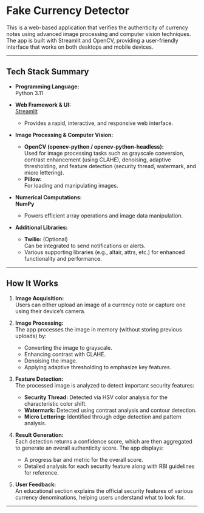 # Fake Currency Detector

This is a web-based application that verifies the authenticity of currency notes using advanced image processing and computer vision techniques. The app is built with Streamlit and OpenCV, providing a user-friendly interface that works on both desktops and mobile devices.

---

## Tech Stack Summary

- **Programming Language:**  
  Python 3.11

- **Web Framework & UI:**  
  [Streamlit](https://streamlit.io)  
  - Provides a rapid, interactive, and responsive web interface.

- **Image Processing & Computer Vision:**  
  - **OpenCV (opencv-python / opencv-python-headless):**  
    Used for image processing tasks such as grayscale conversion, contrast enhancement (using CLAHE), denoising, adaptive thresholding, and feature detection (security thread, watermark, and micro lettering).
  - **Pillow:**  
    For loading and manipulating images.

- **Numerical Computations:**  
  **NumPy**  
  - Powers efficient array operations and image data manipulation.

- **Additional Libraries:**  
  - **Twilio:** (Optional)  
    Can be integrated to send notifications or alerts.
  - Various supporting libraries (e.g., altair, attrs, etc.) for enhanced functionality and performance.

---

## How It Works

1. **Image Acquisition:**  
   Users can either upload an image of a currency note or capture one using their device’s camera.

2. **Image Processing:**  
   The app processes the image in memory (without storing previous uploads) by:
   - Converting the image to grayscale.
   - Enhancing contrast with CLAHE.
   - Denoising the image.
   - Applying adaptive thresholding to emphasize key features.

3. **Feature Detection:**  
   The processed image is analyzed to detect important security features:
   - **Security Thread:** Detected via HSV color analysis for the characteristic color shift.
   - **Watermark:** Detected using contrast analysis and contour detection.
   - **Micro Lettering:** Identified through edge detection and pattern analysis.

4. **Result Generation:**  
   Each detection returns a confidence score, which are then aggregated to generate an overall authenticity score. The app displays:
   - A progress bar and metric for the overall score.
   - Detailed analysis for each security feature along with RBI guidelines for reference.

5. **User Feedback:**  
   An educational section explains the official security features of various currency denominations, helping users understand what to look for.

---



